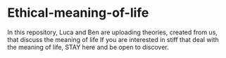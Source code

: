 # Ethical-meaning-of-life
In this repository, Luca and Ben are uploading theories, created from us, that discuss the meaning of life
If you are interested in stiff that deal with the meaning of life, STAY here and be open to discover.
